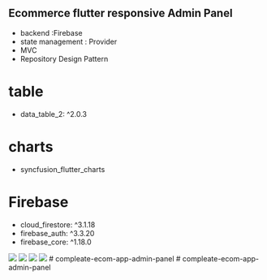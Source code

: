 ## Ecommerce flutter responsive Admin Panel

- backend :Firebase 
- state management : Provider 
- MVC 
- Repository Design Pattern

# table
-  data_table_2: ^2.0.3

# charts
- syncfusion_flutter_charts

# Firebase 
- cloud_firestore: ^3.1.18
- firebase_auth: ^3.3.20
- firebase_core: ^1.18.0

  
  

<img src="https://user-images.githubusercontent.com/78031951/176771306-375e748f-97f4-47b1-961f-ea11329c8dbd.PNG">
<img src="https://user-images.githubusercontent.com/78031951/177011047-b5437f9e-32e7-4c3c-9342-aebe4494dbef.PNG">
<img src="https://user-images.githubusercontent.com/78031951/177011048-c1ce4abb-5674-4d04-904d-8ce40db4cb47.PNG">
<img src="https://user-images.githubusercontent.com/78031951/177011125-e44eebf6-892b-4d22-8d27-7146f130b7a6.PNG">
#   c o m p l e a t e - e c o m - a p p - a d m i n - p a n e l  
 #   c o m p l e a t e - e c o m - a p p - a d m i n - p a n e l  
 